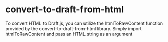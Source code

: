 # convert-to-draft-from-html
To convert HTML to Draft.js, you can utilize the htmlToRawContent function provided by the convert-to-draft-from-html library. Simply import htmlToRawContent and pass an HTML string as an argument

